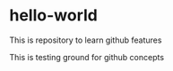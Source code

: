 # hello-world
This is repository to learn github features

This is testing ground for github concepts
